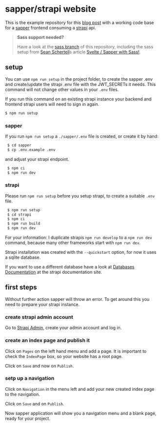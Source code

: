 # sapper/strapi website

This is the example repository for this [blog post](https://raoulkramer.de/build-a-sapper-strapi-website) with a working
code base for a [sapper](https://sapper.svelte.dev/) frontend consuming a [strapi](https://strapi.io) api.

> **Sass support needed?**
>
> Have a look at the [sass branch](https://github.com/djpogo/sapper-strapi/tree/sass) of this repository, including the sass setup from [Sean Schertell](https://medium.com/@sean_27490)s article [Svelte / Sapper with Sass!](https://medium.com/@sean_27490/svelte-sapper-with-sass-271fff662da9).

## setup

You can use `npm run setup` in the project folder, to create the sapper .env and create/update the strapi .env file
with the JWT_SECRETs it needs. This command will not change other values in your `.env` files.

If you run this command on an existing strapi instance your backend and frontend strapi users will need to sign in again.

```bash
$ npm run setup
```

### sapper

If you run `npm run setup` a `./sapper/.env` file is created, or create it by hand:

```bash
 $ cd sapper
 $ cp .env.example .env
```
and adjust your strapi endpoint.

```bash
 $ npm ci
 $ npm run dev
```

### strapi

Please run `npm run setup` before you setup strapi, to create a suitable `.env` file.

```bash
 $ npm run setup
 $ cd strapi
 $ npm ci
 $ npm run build
 $ npm run dev
```

For your information: I duplicate strapis `npm run develop` to a `npm run dev` command,
because many other frameworks start with `npm run dev`.

Strapi installation was created with the `--quickstart` option, for now it uses a sqlite database.

If you want to use a different database have a look at [Databases Documentation](https://strapi.io/documentation/v3.x/guides/databases.html) at the strapi documentation site.

## first steps

Without further action sapper will throw an error. To get around this you need to prepare your strapi instance.

### create strapi admin account

Go to [Strapi Admin](http://localhost:1337/admin), create your admin account and log in.

### create an index page and publish it

Click on `Pages` on the left hand menu and add a page. It is important to check the `IndexPage` box,
so your website has a root page.

Click on `Save` and now on `Publish`.

### setp up a navigation

Click on `Navigation` in the menu left and add your new created index page to the navigation.

Click on `Save` and on `Publish`.

Now sapper application will show you a navigation menu and a blank page, ready for your project.